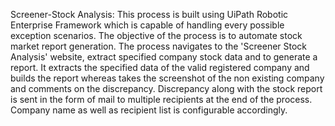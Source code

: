 Screener-Stock Analysis: This process is built using UiPath Robotic Enterprise Framework which is capable of handling every possible exception scenarios.
The objective of the process is to automate stock market report generation. 
The process navigates to the 'Screener Stock Analysis' website, extract specified company stock data and to generate a report.
It extracts the specified data of the valid registered company and builds the report whereas takes the screenshot of the non existing company and comments on the discrepancy.
Discrepancy along with the stock report is sent in the form of mail to multiple recipients at the end of the process.
Company name as well as recipient list is configurable accordingly.
